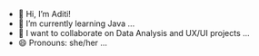 - 👋 Hi, I’m Aditi!
- 🌱 I’m currently learning Java ...
- 💟 I want to collaborate on Data Analysis and UX/UI projects ...
- 😄 Pronouns: she/her ... 

<!---
diti7/diti7 is a ✨ special ✨ repository because its `README.md` (this file) appears on your GitHub profile.
You can click the Preview link to take a look at your changes.
- 👋 Hi, I’m @diti7
- 👀 I’m interested in CS, UX/UI, Databases, Psychology, and Yapping ...
- 🌱 I’m currently learning Java, Assembly, Verilog, and more ...
- 💞️ I’m looking to collaborate on Database and UX/UI projects ...
- 😄 Pronouns: she/her ...
- ⚡ Fun fact: I'm a self-taught artist ...
--->
